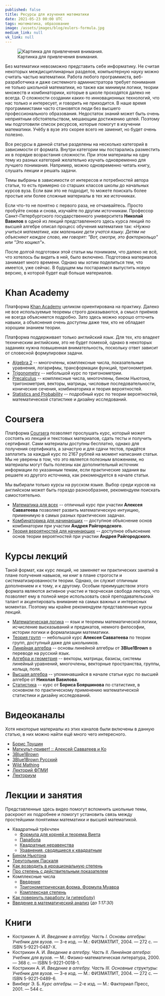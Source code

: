 ```yaml
---
published: false
title: Ресурсы для изучения математики
date: 2021-05-23 00:00 UTC
tags: математика, образование
image: /assets/images/blog/eulers-formula.jpg
medium_link: null
vk_link: null
---
```

<div class="d-flex justify-content-center">
 <figure class="cl-figure-nice">
  <img src="/assets/images/blog/eulers-formula.jpg"
       alt="Картинка для привлечения внимания."/>
  <figcaption>
    Картинка для привлечения внимания.
  </figcaption>
 </figure>
</div>

Без математики невозможно представить себе информатику. Не считая некоторых
междисциплинарных разделов, компьютерную науку можно считать частью математики.
Работа любого программиста, веб-разработчика и даже системного администратора
требует понимания не только школьной математики, но также как минимум логики,
теории множеств и комбинаторики, которые в школе проходятся далеко не всегда.
О сложности создании каких-то инновационных технологий, что нас только и
интересует, и говорить не приходится. В наше время программистами часто
становятся люди без высшего профессионального образования. Недостаток знаний
может быть очень неприятным обстоятельством, мешающим достижению целей. Поэтому
мы подготовили список ресурсов, которые помогут в изучении математики. Учёбу в
вузе это скорее всего не заменит, но будет очень полезно.

Все ресурсы в данной статье разделены на несколько категорий в зависимости от
формата. Внутри категории мы постарались разместить их в порядке возрастания
сложности. При этом материалы на одну тему из разных категорий желательно
изучать одновременно для лучшего понимания. Например, можно одновременно читать
книгу, слушать лекции и решать задачи.

Темы выбраны в зависимости от интересов и потребностей автора статьи, то есть
примерно со старших классов школы до начальных курсов вуза. Если вам это не
подходит, то можете поискать более простые или более сложные материалы в тех же
источниках.

Если что-то не понятно с первого раза, не отчаивайтесь. Просто пробуйте снова и
снова, изучайте по другим источникам. Профессор Санкт-Петербургского
государственного университета **Николай Вавилов** в одной из лекций
представленного здесь курса лекций по высшей алгебре описал процесс обучения
математике так: «*Нужно учиться математике, как маленькие дети учатся языку.
Детям не объясняют каждое слово, им говорят: "Вот, смотри, это факторкольцо" или
"Это коцикл"*».

После долгой подготовки этой статьи мы понимаем, что далеко не всё, что хотелось
бы видеть в ней, было включено. Подготовка материалов занимает много времени.
Однако мы хотим поделиться тем, что имеется, уже сейчас. В будущем мы
постараемся выпустить новую версию, в которой будет ещё больше материалов.

Khan Academy
============

Платформа [Khan Academy](https://khanacademy.org) целиком ориентирована на
практику. Далеко не все используемые теоремы строго доказываются, а смысл
приёмов не всегда объясняется подробно. Зато здесь можно хорошо отточить навыки,
а объяснения очень доступны даже тем, кто не обладает хорошим знанием теории.

Платформа поддерживает только английский язык. Для тех, кто владеет техническим
английским, это не будет помехой, однако в некоторых заданиях нужна повышенная
внимательность, поскольку ответ зависит от словесной формулировки задачи.

* [Algebra 2](https://khanacademy.org/math/algebra2) -- многочлены, комплексные
  числа, показательные уравнения, логарифмы, трансформации функций,
  тригонометрия.
* [Trigonometry](https://khanacademy.org/math/trigonometry) -- небольшой курс по
  тригонометрии.
* [Precalculus](https://khanacademy.org/math/precalculus) -- комплексные числа,
  многочлены, бином Ньютона, тригонометрия, векторы, матрицы, числовые
  последовательности, конические сечения, комбинаторика и теория вероятностей.
* [Statistics and Probability](https://khanacademy.org/math/statistics-probability)
  -- подробный курс по теории вероятностей, математической статистике и дизайну
  исследований.

Coursera
========

Платформа [Coursera](https://coursera.org) позволяет прослушать курс, который
может состоять из лекций и текстовых материалов, сдать тесты и получить
сертификат. Сами материалы доступны бесплатно, однако для получения сертификата,
а зачастую и для сдачи тестов, придётся заплатить за каждый курс по 2167 рублей
на момент написания статьи. Мы не уверены в том, что это является полезным
вложением, но материалы могут быть полезны как дополнительный источник
информации по указанным темам, если практические задания вы решаете из другого
источника, как рекомендуется в начале статьи.

Мы выбирали только курсы на русском языке. Выбор среди курсов на английском
может быть гораздо разнообразнее, рекомендуем поискать самостоятельно.

* [Математика для всех](https://coursera.org/learn/matematika-dlya-vseh) --
  отличный курс при участии **Алексея Савватеева** позволяет развить
  математическую интуицию, применимую в самых разных практических задачах.
* [Комбинаторика для начинающих](https://coursera.org/learn/kombinatorika-dlya-nachinayushchikh)
  -- доступное объяснение основ комбинатории при участии **Андрея
  Райгородского**.
* [Теория вероятностей для начинающих](https://coursera.org/learn/probability-theory-basics)
  -- доступное объяснение основ теории вероятностей при участии **Андрея
  Райгородского**.

Курсы лекций
============

Такой формат, как курс лекций, не заменяет ни практических занятий в плане
получения навыков, ни книг в плане строгости и систематизированности теории.
Однако, он служит отличным дополнением и к тому, и к другому. Особым
преимуществом этого формата являются активное участие и творческая свобода
лектора, что позволяет ему в полной мере использовать свой преподавательский
талант и акцентировать внимание на самых важных и интересных моментах. Поэтому
мы крайне рекомендуем представленные курсы лекций.

* [Математическая логика](https://youtube.com/playlist?list=PL4_hYwCyhAvZjAmC7XFESNgWbG6wMteVm)
  -- язык и теоремы математической логики, исчисление высказываний и предикатов,
  немного философии, истории логики и формализации математики.
* [Теория групп](https://youtube.com/playlist?list=PLgP3zuGMvbyp1fZ0uLMMkbUeTFgI6qLZ1)
  -- небольшой курс **Алексея Савватеева** по теории групп, доступный даже для
  школьников.
* [Линейная алгебра](https://youtube.com/playlist?list=PLVjLpKXnAGLXPaS7FRBjd5yZeXwJxZil2)
  -- основы линейной алгебры от **3Blue1Brown** в переводе на русский язык.
* [Алгебра и геометрия](https://youtube.com/playlist?list=PL4_hYwCyhAvbl0Q8dZRLJBdzc6j9S_p70)
  -- векторы, матрицы, базисы, системы линейный уравнений, многочлены, векторные
  пространства, группы, кольца, поля.
* [Высшая алгебра](https://youtube.com/playlist?list=PL-_cKNuVAYAWNayB696aQFTPcP6HiIC1c)
  -- упоминавшийся в начале статьи курс по высшей алгебре от **Николая
  Вавилова**.
* [Статистика](https://youtube.com/playlist?list=PLDrmKwRSNx7K3oySk9znyI4kolE8wQElL)
  -- курс от **Бориса Бояршинова** по статистике, в основном по практическому
  применению математической статистики и дизайну исследований.

Видеоканалы
===========

Хотя некоторые материалы из этих каналов были включены в данную статью, в них
можно найти ещё много чего интересного.

* [Борис Трушин](https://youtube.com/user/trushinbv)
* [Маткульт-привет! :: Алексей Савватеев и Ко](https://youtube.com/c/%D0%9C%D0%B0%D1%82%D0%BA%D1%83%D0%BB%D1%8C%D1%82%D0%BF%D1%80%D0%B8%D0%B2%D0%B5%D1%82)
* [3Blue1Brown](https://youtube.com/channel/UCYO_jab_esuFRV4b17AJtAw)
* [3Blue1Brown Русский](https://youtube.com/channel/UC6hAYNOWMmuqOBvFOuAFKwA)
* [Wild Mathing](https://youtube.com/c/WildMathing)
* [Лекторий ФПМИ](https://youtube.com/c/%D0%9B%D0%B5%D0%BA%D1%82%D0%BE%D1%80%D0%B8%D0%B9%D0%A4%D0%9F%D0%9C%D0%98)
* [Лекториум](https://youtube.com/user/OpenLektorium)

Лекции и занятия
================

Представленные здесь видео помогут вспомнить школьные темы, раскроют их
подробнее и помогут установить связь между простейшими понятиями математики
и высшей математикой.

* Квадратный трёхчлен
  * [Формула для корней и теорема Виета](https://youtu.be/6wUcOhBCFlw)
  * [Парабола](https://youtu.be/Wpnsjwiapnw)
  * [Квадратные неравенства](https://youtu.be/CfDRsX3G2_s)
  * [Уравнения, сводящиеся к квадратным](https://youtu.be/A69GftSkMQ0)
* [Бином Ньютона](https://youtu.be/OSb146CwYqA)
* [Треугольник Паскаля](https://youtu.be/lbl9nxwFWDw)
* [Как возводить в иррациональную степень](https://youtu.be/9oBMwGcNjUs)
* [Про степень с действительным показателем](https://youtu.be/h7hIt2ekYqA)
* Комплексные числа
  * [Введение](https://youtu.be/4N1qybcVb1s)
  * [Тригонометрическая форма. Формула Муавра](https://youtu.be/GGaZ5IJEjXw)
  * [Комплексная степень](https://youtu.be/5gq4P63m9CA)
* [Как повернуть параболу (и гиперболу)](https://youtu.be/VjN9-hlhQis)
* [Введение в математический анализ](https://youtu.be/IlJyOGIboh8) (*до 1:17:30*)

Книги
=====

* Кострикин А. И. *Введение в алгебру. Часть I. Основы алгебры: Учебник для вузов.*       — 3-е изд. — М.: ФИЗМАТЛИТ,                        2004. — 272 с. — ISBN 5-9221-0487-Х.
* Кострикин А. И. *Введение в алгебру. Часть II. Линейная алгебра: Учебник для вузов.*               — М.: Физико-математическая литература, 2000. — 368 с. — ISBN 5-9221-0018-1.
* Кострикин А. И. *Введение в алгебру. Часть III. Основные структуры: Учебник для вузов.* — 3-е изд. — М.: ФИЗМАТЛИТ,                        2004. — 272 с. — ISBN 5-9221-0489-6.
* Винберг   Э. Б. *Курс алгебры.*                                                         — 2-е изд. — М.: Факториал Пресс,                  2001. — 544 с.
